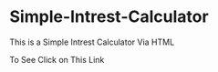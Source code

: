 # Simple-Intrest-Calculator

This is a Simple Intrest Calculator Via HTML

To See Click on This Link 
